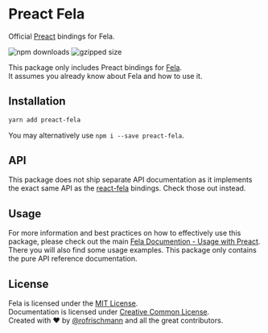 # Preact Fela

Official [Preact](https://github.com/Preactjs/Preact) bindings for Fela.

<img alt="npm downloads" src="https://img.shields.io/npm/dm/preact-fela.svg"> <img alt="gzipped size" src="https://img.shields.io/badge/gzipped-2.31kb-brightgreen.svg">

This package only includes Preact bindings for [Fela](http://github.com/rofrischmann/fela).<br>
It assumes you already know about Fela and how to use it.

## Installation
```sh
yarn add preact-fela
```
You may alternatively use `npm i --save preact-fela`.



## API
This package does not ship separate API documentation as it implements the exact same API as the [react-fela](https://github.com/rofrischmann/fela/packages/react-fela) bindings. Check those out instead.

## Usage
For more information and best practices on how to effectively use this package, please check out the main [Fela Documention - Usage with Preact](http://fela.js.org/docs/guides/UsageWithPreact.html). There you will also find some usage examples. This package only contains the pure API reference documentation.

## License
Fela is licensed under the [MIT License](http://opensource.org/licenses/MIT).<br>
Documentation is licensed under [Creative Common License](http://creativecommons.org/licenses/by/4.0/).<br>
Created with ♥ by [@rofrischmann](http://rofrischmann.de) and all the great contributors.
